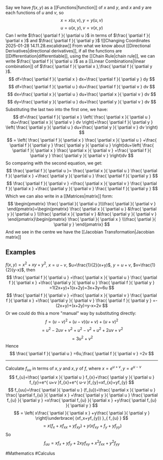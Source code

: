 Say we have $f(x,y)$ as a [[Functions|function]] of $x$ and $y$, and $x$ and $y$ are each functions of $u$ and $v$, so
$$
x=x(u,v),y=y(u,v)
$$
$$
 u=u(x,y),v=v(x,y)
$$
Can I write $\frac{ \partial f }{ \partial u }$ in terms of $\frac{ \partial f }{ \partial x }$ and $\frac{ \partial f }{ \partial y }$ 
![[Changing Coordinates 2025-01-28 14.11.28.excalidraw]]
From what we know about [[Directional Derivatives|directional derivatives]], if all the functions are [[Differentiation|differentiable]], using the [[Chain Rule|chain rule]], we can write $\frac{ \partial f }{ \partial u }$ as a [[Linear Combinations|linear combination]] of $\frac{ \partial f }{ \partial x },\frac{ \partial f }{ \partial y }$.
$$
df=\frac{ \partial f }{ \partial x } dx+\frac{ \partial f }{ \partial y } dy
$$
$$
 df=\frac{ \partial f }{ \partial u } du+\frac{ \partial f }{ \partial v } dv
$$
$$
dx=\frac{ \partial x }{ \partial u } du+\frac{ \partial x }{ \partial v } dv
$$
$$
 dy=\frac{ \partial y }{ \partial u } du+\frac{ \partial y }{ \partial v } dv
$$
Substituting the last two into the first one, we have:
$$
df=\frac{ \partial f }{ \partial x } \left( \frac{ \partial x }{ \partial u } du+\frac{ \partial x }{ \partial v } dv \right)+\frac{ \partial f }{ \partial y } \left( \frac{ \partial y }{ \partial u } du+\frac{ \partial y }{ \partial v } dv \right)
$$
$$
= \left( \frac{ \partial f }{ \partial x } \frac{ \partial x }{ \partial u } +\frac{ \partial f }{ \partial y } \frac{ \partial y }{ \partial u }  \right)du+\left( \frac{ \partial f }{ \partial x } \frac{ \partial x }{ \partial v } +\frac{ \partial f }{ \partial y } \frac{ \partial y }{ \partial v }  \right)dv
$$
So comparing with the second equation, we get:
$$
\frac{ \partial f }{ \partial u }= \frac{ \partial x }{ \partial u } \frac{ \partial f }{ \partial x } +\frac{ \partial y }{ \partial u } \frac{ \partial f }{ \partial y } 
$$
$$
 \frac{ \partial f }{ \partial v } =\frac{ \partial x }{ \partial v } \frac{ \partial f }{ \partial x } +\frac{ \partial y }{ \partial v } \frac{ \partial f }{ \partial y } 
$$
Which we can also write in a [[Matrices|matrix]] form:
$$
\begin{pmatrix}
\frac{ \partial  }{ \partial u }\\\frac{ \partial  }{ \partial v }  
\end{pmatrix}=\begin{pmatrix}
\frac{ \partial x }{ \partial u } &\frac{ \partial y }{ \partial u } \\\frac{ \partial x }{ \partial v } &\frac{ \partial y }{ \partial v } 
\end{pmatrix}\begin{pmatrix}
\frac{ \partial  }{ \partial x } \\\frac{ \partial  }{ \partial y } 
\end{pmatrix}
$$
And we see in the centre we have the [[Jacobian Transformation|Jacobian matrix]]
## Examples
$f(x,y)=x^{2}+xy+y^{2}$, $x=u-v$, $u=\frac{1}{2}(x+y)$, $y=u+v$, $v=\frac{1}{2}(y-x)$, then
$$
\frac{ \partial f }{ \partial u } =\frac{ \partial x }{ \partial u } \frac{ \partial f }{ \partial x } +\frac{ \partial y }{ \partial u } \frac{ \partial f }{ \partial y } =1(2x+y)+1(x+2y)=3x+3y=6u
$$
$$
 \frac{ \partial f }{ \partial v } =\frac{ \partial x }{ \partial v } \frac{ \partial f }{ \partial x } +\frac{ \partial y }{ \partial v } \frac{ \partial f }{ \partial y } =-(2x+y)+(x+2y)=y-x=2v
$$
Or we could do this a more "manual" way by substituting directly:
$$
f=(u-v)^{2}+(u-v)(u+v)+(u+v)^{2}
$$
$$
= u^{2}-2uv+v^{2}+u^{2}-v^{2}+u^{2}+2uv+v^{2}
$$
$$
= 3u^{2}+v^{2}
$$
Hence
$$
\frac{ \partial f }{ \partial u } =6u,\frac{ \partial f }{ \partial v } =2v
$$
___
Calculate $f_{uu}$ in terms of $x,y$ and $x,y$ of $f$, where $x=e^{ u+v },y=e^{ u-v }$
$$
f_{u}=\frac{ \partial x }{ \partial u } f_{x}+\frac{ \partial y }{ \partial u } f_{y}=e^{ u+v }f_{x}+e^{ u-v }f_{y}=xf_{x}+yf_{y}
$$
$$
f_{uu}=\frac{ \partial  }{ \partial u } (f_{u})=\frac{ \partial x }{ \partial u } \frac{ \partial f_{u} }{ \partial x } +\frac{ \partial y }{ \partial u } \frac{ \partial f_{u} }{ \partial y } =x\frac{ \partial f_{u} }{ \partial x } +y\frac{ \partial f_{u} }{ \partial y }
$$
$$
= \left( x\frac{ \partial  }{ \partial x } +y\frac{ \partial  }{ \partial y }  \right)\underbrace{ (xf_x+yf_{y})  }_{ f_{u} }
$$
$$
= x(f_{x}+xf_{xx}+yf_{xy})+y(xf_{xy}+f_{y}+yf_{yy})
$$
So
$$
f_{uu}=xf_{x}+yf_{y}+2xyf_{xy}+x^{2}f_{x x}+y^{2}f_{yy}
$$




#Mathematics #Calculus 
